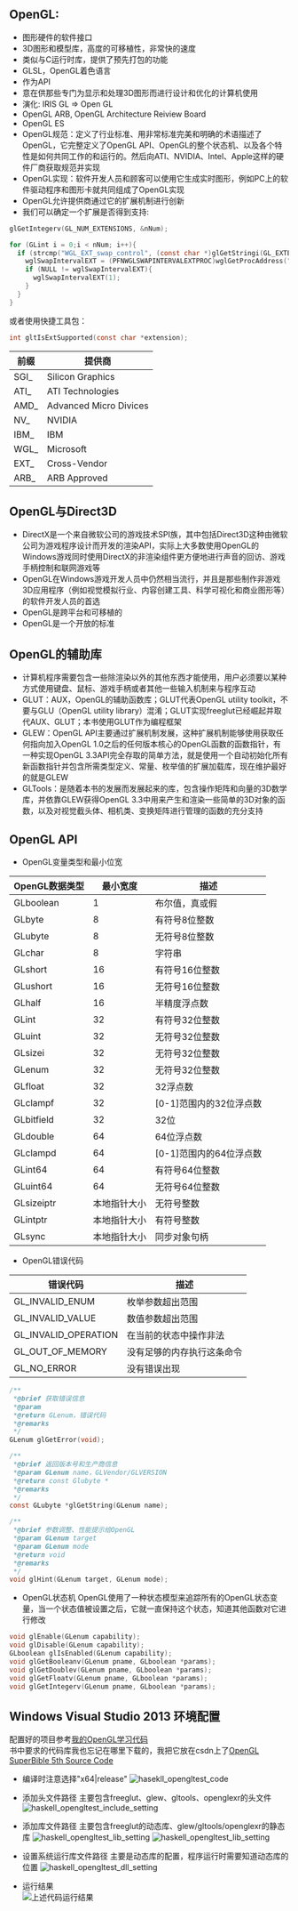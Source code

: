## OpenGL:
  * 图形硬件的软件接口
  * 3D图形和模型库，高度的可移植性，非常快的速度
  * 类似与C运行时库，提供了预先打包的功能
  * GLSL，OpenGL着色语言
  * 作为API
  * 意在供那些专门为显示和处理3D图形而进行设计和优化的计算机使用
  * 演化: IRIS GL => Open GL
  * OpenGL ARB, OpenGL Architecture Reiview Board
  * OpenGL ES
  * OpenGL规范：定义了行业标准、用非常标准完美和明确的术语描述了OpenGL，它完整定义了OpenGL API、OpenGL的整个状态机、以及各个特性是如何共同工作的和运行的。然后向ATI、NVIDIA、Intel、Apple这样的硬件厂商获取规范并实现
  * OpenGL实现：软件开发人员和顾客可以使用它生成实时图形，例如PC上的软件驱动程序和图形卡就共同组成了OpenGL实现
  * OpenGL允许提供商通过它的扩展机制进行创新
  * 我们可以确定一个扩展是否得到支持:
  ```c
  glGetIntegerv(GL_NUM_EXTENSIONS, &nNum);
  
  for (GLint i = 0;i < nNum; i++){
    if (strcmp("WGL_EXT_swap_control", (const char *)glGetStringi(GL_EXTENSIONS, i)) == 0){
      wglSwapIntervalEXT = (PFNWGLSWAPINTERVALEXTPROC)wglGetProcAddress("wglSwapIntervalEXT");
      if (NULL != wglSwapIntervalEXT){
        wglSwapIntervalEXT(1);
      }
    }
  }
  ```
  或者使用快捷工具包：
  ```c
  int gltIsExtSupported(const char *extension);
  ``` 
  前缀|提供商
  ----|-----
  SGI_|Silicon Graphics
  ATI_|ATI Technologies
  AMD_|Advanced Micro Divices
  NV_|NVIDIA
  IBM_|IBM
  WGL_|Microsoft
  EXT_|Cross-Vendor
  ARB_|ARB Approved
  
## OpenGL与Direct3D  
  * DirectX是一个来自微软公司的游戏技术SPI族，其中包括Direct3D这种由微软公司为游戏程序设计而开发的渲染API，实际上大多数使用OpenGL的Windows游戏同时使用DirectX的非渲染组件更方便地进行声音的回访、游戏手柄控制和联网游戏等
  * OpenGL在Windows游戏开发人员中仍然相当流行，并且是那些制作非游戏3D应用程序（例如视觉模拟行业、内容创建工具、科学可视化和商业图形等）的软件开发人员的首选
  * OpenGL是跨平台和可移植的
  * OpenGL是一个开放的标准
  
## OpenGL的辅助库
  * 计算机程序需要包含一些除渲染以外的其他东西才能使用，用户必须要以某种方式使用键盘、鼠标、游戏手柄或者其他一些输入机制来与程序互动
  * GLUT：AUX，OpenGL的辅助函数库；GLUT代表OpenGL utility toolkit，不要与GLU（OpenGL utility library）混淆；GLUT实现freeglut已经崛起并取代AUX、GLUT；本书使用GLUT作为编程框架
  * GLEW：OpenGL API主要通过扩展机制发展，这种扩展机制能够使用获取任何指向加入OpenGL 1.0之后的任何版本核心的OpenGL函数的函数指针，有一种实现OpenGL 3.3API完全存取的简单方法，就是使用一个自动初始化所有新函数指针并包含所需类型定义、常量、枚举值的扩展加载库，现在维护最好的就是GLEW
  * GLTools：是随着本书的发展而发展起来的库，包含操作矩阵和向量的3D数学库，并依靠GLEW获得OpenGL 3.3中用来产生和渲染一些简单的3D对象的函数，以及对视觉截头体、相机类、变换矩阵进行管理的函数的充分支持
  
## OpenGL API
  * OpenGL变量类型和最小位宽  

OpenGL数据类型|最小宽度|描述
-------------|-------|---
GLboolean|1|布尔值，真或假
GLbyte|8|有符号8位整数
GLubyte|8|无符号8位整数
GLchar|8|字符串
GLshort|16|有符号16位整数
GLushort|16|无符号16位整数
GLhalf|16|半精度浮点数
GLint|32|有符号32位整数
GLuint|32|无符号32位整数
GLsizei|32|无符号32位整数
GLenum|32|无符号32位整数
GLfloat|32|32浮点数
GLclampf|32|[0-1]范围内的32位浮点数
GLbitfield|32|32位
GLdouble|64|64位浮点数
GLclampd|64|[0-1]范围内的64位浮点数
GLint64|64|有符号64位整数
GLuint64|64|无符号64位整数
GLsizeiptr|本地指针大小|无符号整数
GLintptr|本地指针大小|有符号整数
GLsync|本地指针大小|同步对象句柄

  * OpenGL错误代码
  
错误代码|描述
-------|---
GL_INVALID_ENUM|枚举参数超出范围
GL_INVALID_VALUE|数值参数超出范围
GL_INVALID_OPERATION|在当前的状态中操作非法
GL_OUT_OF_MEMORY|没有足够的内存执行这条命令
GL_NO_ERROR|没有错误出现

```c
/**
 *@brief 获取错误信息
 *@param
 *@return GLenum，错误代码
 *@remarks
 */
GLenum glGetError(void);

/**
 *@brief 返回版本号和生产商信息
 *@param GLenum name，GLVendor/GLVERSION
 *@return const Glubyte *
 *@remarks
 */
const GLubyte *glGetString(GLenum name);

/**
 *@brief 参数调整、性能提示给OpenGL
 *@param GLenum target
 *@param GLenum mode
 *@return void
 *@remarks
 */
void glHint(GLenum target, GLenum mode);
```

  * OpenGL状态机
  OpenGL使用了一种状态模型来追踪所有的OpenGL状态变量，当一个状态值被设置之后，它就一直保持这个状态，知道其他函数对它进行修改
  
```c
void glEnable(GLenum capability);
void glDisable(GLenum capability);
GLboolean glIsEnabled(GLenum capability);
void glGetBooleanv(GLenum pname, GLboolean *params);
void glGetDoublev(GLenum pname, GLboolean *params);
void glGetFloatv(GLenum pname, GLboolean *params);
void glGetIntegerv(GLenum pname, GLboolean *params);
```

## Windows Visual Studio 2013 环境配置
  配置好的项目参考[我的OpenGL学习代码](https://github.com/haskellcg/CPlusPlus_Projects/tree/master/haskell_opengltest)  
  书中要求的代码库我也忘记在哪里下载的，我把它放在csdn上了[OpenGL SuperBible 5th Source Code](http://download.csdn.net/download/boostc/10115294)  
  * 编译时注意选择"x64|release"
  ![hasekll_opengltest_code](https://github.com/haskellcg/Blog_Pictures/blob/master/haskell_opengltest_code.PNG)
  
  * 添加头文件路径
  主要包含freeglut、glew、gltools、openglexr的头文件
  ![haskell_opengltest_include_setting](https://github.com/haskellcg/Blog_Pictures/blob/master/haskell_opengltest_include_setting.PNG)
  
  * 添加库文件路径
  主要包含freeglut的动态库、glew/gltools/openglexr的静态库
  ![haskell_opengltest_lib_setting](https://github.com/haskellcg/Blog_Pictures/blob/master/haskell_opengltest_lib_setting.PNG)
  ![haskell_opengltest_lib_setting](https://github.com/haskellcg/Blog_Pictures/blob/master/haskell_opengltest_lib_setting_1.PNG)
  
  * 设置系统运行库文件路径
  主要是动态库的配置，程序运行时需要知道动态库的位置
  ![haskell_opengltest_dll_setting](https://github.com/haskellcg/Blog_Pictures/blob/master/haskell_opengltest_dll_setting.PNG)
  
  * 运行结果  
  ![上述代码运行结果](https://github.com/haskellcg/Blog_Pictures/blob/master/haskell_opengltest_result.PNG)
